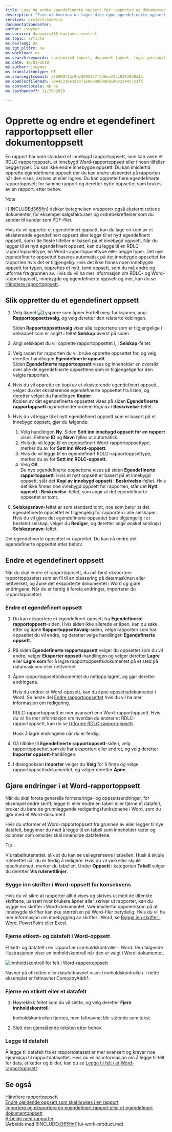 ```yaml
---
title: Lage og endre egendefinerte oppsett for rapporter og dokumenter | Microsoft-dokumentasjon
description: "Finn ut hvordan du lager dine egne egendefinerte oppsett for å tilpasse utseendet på en rapport når den vises, skrives ut eller lagres."
services: project-madeira
documentationcenter: 
author: jswymer
ms.service: dynamics365-business-central
ms.topic: article
ms.devlang: na
ms.tgt_pltfrm: na
ms.workload: na
ms.search.keywords: customized report, document layout, logo, personalize
ms.date: 10/01/2018
ms.author: jswymer
ms.translationtype: HT
ms.sourcegitcommit: 33b900f1ac9e295921e7f3d6ea72cc93939d8a1b
ms.openlocfilehash: 39e4c310e3de5f16066408b96b54042c44c753fd
ms.contentlocale: nb-no
ms.lasthandoff: 11/26/2018

---
```

# <a name="create-and-modify-a-custom-report-or-document-layout"></a>Opprette og endre et egendefinert rapportoppsett eller dokumentoppsett
En rapport har som standard et innebygd rapportoppsett, som kan være et RDLC-rapportoppsett, et innebygd Word-rapportoppsett eller i noen tilfeller begge typer. Du kan ikke endre innebygde oppsett. Du kan imidlertid opprette egendefinerte oppsett der du kan endre utseendet på rapporten når den vises, skrives ut eller lagres. Du kan opprette flere egendefinerte rapportoppsett for samme rapport og deretter bytte oppsettet som brukes av en rapport, etter behov.

> [!NOTE]  
>   I [!INCLUDE[d365fin](includes/d365fin_md.md)] dekker betegnelsen «rapport» også eksternt rettede dokumenter, for eksempel salgsfakturaer og ordrebekreftelser som du sender til kunder som PDF-filer.

Hvis du vil opprette et egendefinert oppsett, kan du lage en kopi av et eksisterende egendefinert oppsett eller legge til et nytt egendefinert oppsett, som i de fleste tilfeller er basert på et innebygd oppsett. Når du legger til et nytt egendefinert oppsett, kan du legge til en RDLC-rapportoppsettype, en Word-rapportoppsettype eller begge typer. Det nye egendefinerte oppsettet baseres automatisk på det innebygde oppsettet for rapporten hvis det er tilgjengelig. Hvis det ikke finnes noen innebygde oppsett for typen, opprettes et nytt, tomt oppsett, som du må endre og utforme fra grunnen av. Hvis du vil ha mer informasjon om RDLC- og Word-rapportoppsett, innebygde og egendefinerte oppsett og mer, kan du se [Håndtere rapportoppsett](ui-manage-report-layouts.md).  

## <a name="to-create-a-custom-layout"></a>Slik oppretter du et egendefinert oppsett
1. Velg ikonet ![Lyspære som åpner Fortell meg-funksjonen](media/ui-search/search_small.png "Fortell hva du vil gjøre"), angi **Rapportoppsettsvalg**, og velg deretter den relaterte koblingen.

    Siden **Rapportoppsettsvalg** viser alle rapportene som er tilgjengelige i selskapet som er angitt i feltet **Selskap** øverst på siden.
2. Angi selskapet du vil opprette rapportoppsettet i, i **Selskap**-feltet.
3. Velg raden for rapporten du vil bruke opprette oppsettet for, og velg deretter handlingen **Egendefinerte oppsett**.  
   Siden **Egendefinerte rapportoppsett** vises og inneholder en oversikt over alle de egendefinerte oppsettene som er tilgjengelige for den valgte rapporten.
4. Hvis du vil opprette en kopi av et eksisterende egendefinert oppsett, velger du det eksisterende egendefinerte oppsettet fra listen, og deretter velger du handlingen **Kopier**.  
   Kopien av det egendefinerte oppsettet vises på siden **Egendefinerte rapportoppsett** og inneholder ordene *Kopi av* i **Beskrivelse**-feltet.
5. Hvis du vil legge til et nytt egendefinert oppsett som er basert på et innebygd oppsett, gjør du følgende:  
   1. Velg handlingen **Ny**. Siden **Sett inn innebygd oppsett for en rapport** vises. Feltene **ID** og **Navn** fylles ut automatisk.
   2. Hvis du vil legge til en egendefinert Word-rapportoppsettype, merker du av for **Sett inn Word-oppsett**.
   3. Hvis du vil legge til en egendefinert RDLC-rapportoppsettype, merker du av for **Sett inn RDLC-oppsett**.
   4. Velg **OK**.  
      De nye egendefinerte oppsettene vises på siden **Egendefinerte rapportoppsett**. Hvis et nytt oppsett er basert på et innebygd oppsett, står det **Kopi av innebygd oppsett** i **Beskrivelse**-feltet. Hvis det ikke finnes noe innebygd oppsett for rapporten, står det **Nytt oppsett** i **Beskrivelse**-feltet, som angir at det egendefinerte oppsettet er tomt.
6. **Selskapsnavn**-feltet er som standard tomt, noe som betyr at det egendefinerte oppsettet er tilgjengelig for rapporten i alle selskaper. Hvis du vil gjøre det egendefinerte oppsettet bare tilgjengelig i et bestemt selskap, velger du **Rediger**, og deretter angir ønsket selskap i **Selskapsnavn**-feltet.

Det egendefinerte oppsettet er opprettet. Du kan nå endre det egendefinerte oppsettet etter behov.

## <a name="ModifyCustomLayout"></a>Endre et egendefinert oppsett
Når du skal endre et rapportoppsett, du må først eksportere rapportoppsettet som en fil til en plassering på datamaskinen eller nettverket, og åpne det eksporterte dokumentet i Word og gjøre endringene. Når du er ferdig å foreta endringer, importerer du rapportoppsettet.

### <a name="to-modify-a-custom-layout"></a>Endre et egendefinert oppsett
1.  Du kan eksportere et egendefinert oppsett fra **Egendefinerte rapportoppsett**-siden. Hvis siden ikke allerede er åpen, kan du søke etter og åpne **Rapportoppsettsvalg**-siden, velge rapporten som har oppsettet du vil endre, og deretter velge handlingen **Egendefinerte oppsett**.  
2.  På siden **Egendefinerte rapportoppsett** velger du oppsettet som du vil endre, velger **Eksporter oppsett**-handlingen og velger deretter **Lagre** eller **Lagre som** for å lagre rapportoppsettsdokumentet på et sted på datamaskinen eller nettverket.  

3.  Åpne rapportoppsettdokumentet du nettopp lagret, og gjør deretter endringene.

      Hvis du endrer et Word-oppsett, kan du åpne oppsettsdokumentet i Word. Se neste del [Endre rapportoppsettet](ui-how-create-custom-report-layout.md#MakeChangesToLayout) hvis du vil ha mer informasjon om redigering.

      RDLC-rapportoppsett er mer avansert enn Word-rapportoppsett. Hvis du vil ha mer informasjon om hvordan du endrer et RDLC-rapportoppsett, kan du se [Utforme RDLC-rapportoppsett](/dynamics-nav/Designing-RDLC-Report-Layouts).

      Husk å lagre endringene når du er ferdig.

4.  Gå tilbake til **Egendefinerte rapportoppsett**-siden, velg rapportoppsettet som du har eksportert eller endret, og velg deretter **Importer oppsett**-handlingen.  

5. I dialogboksen **Importer** velger du **Velg** for å finne og velge rapportoppsettsdokumentet, og velger deretter **Åpne**.

##  <a name="MakeChangesToLayout"></a>Gjøre endringer i et Word-rapportoppsett  
Når du skal foreta generelle formaterings- og oppsettsendringer, for eksempel endre skrift, legge til eller endre en tabell eller fjerne et datafelt, bruker du bare de grunnleggende redigeringsfunksjonene i Word, som du gjør med et Word-dokument.

Hvis du utformer et Word-rapportoppsett fra grunnen av eller legger til nye datafelt, begynner du med å legge til en tabell som inneholder rader og kolonner som omsider skal inneholde datafeltene.

> [!TIP]  
>  Vis tabellrutenettet, slik at du kan se cellegrensene i tabellen. Husk å skjule rutenettet når du er ferdig å redigere. Hvis du vil vise eller skjule tabellrutenett, merker du tabellen. Under **Oppsett** i kategorien **Tabell** velger du deretter **Vis rutenettlinjer**. 

### <a name="embedding-fonts-in-word-layouts-for-consistency"></a>Bygge inn skrifter i Word-oppsett for konsekvens 

Hvis du vil sikre at rapporter alltid vises og skrives ut med de tiltenkte skriftene, uansett hvor brukere åpner eller skriver ut rapporter, kan du bygge inn skrifter i Word-dokumentet. Vær imidlertid oppmerksom på at innebygde skrifter kan øke størrelsen på Word-filer betydelig. Hvis du vil ha mer informasjon om innebygging av skrifter i Word, se [Bygge inn skrifter i Word, PowerPoint eller Excel](https://support.office.com/en-us/article/Embed-fonts-in-Word-PowerPoint-or-Excel-cb3982aa-ea76-4323-b008-86670f222dbc). 

###  <a name="RemoveField"></a> Fjerne etikett- og datafelt i Word-oppsett  
 Etikett- og datafelt i en rapport er i innholdskontroller i Word. Den følgende illustrasjonen viser en innholdskontroll når den er valgt i Word-dokumentet.  

 ![Innholdskontroll for felt i Word-rapportoppsett](media/nav_wordreportlayouts_contentcontrol.png "NAV_WordReportLayouts_ContentControl")  

 Navnet på etiketten eller datafeltnavnet vises i innholdskontrollen. I dette eksemplet er feltnavnet CompanyAddr1.  

### <a name="to-remove-a-label-or-data-field"></a>Fjerne en etikett eller et datafelt  

1.  Høyreklikk feltet som du vil slette, og velg deretter **Fjern innholdskontroll**.  

     Innholdskontrollen fjernes, men feltnavnet blir stående som tekst.  

2.  Slett den gjenstående teksten etter behov.  

### <a name="adding-data-fields"></a>Legge til datafelt
Å legge til datafelt fra et rapportdatasett er mer avansert og krever noe kjennskap til rapportdatasettet. Hvis du vil ha informasjon om å legge til felt for data, etiketter og bilder, kan du se [Legge til felt i et Word-rapportoppsett](ui-how-add-fields-word-report-layout.md).  

### 


## <a name="see-also"></a>Se også
[Håndtere rapportoppsett](ui-manage-report-layouts.md)  
[Endre gjeldende oppsett som skal brukes i en rapport](ui-how-change-layout-currently-used-report.md)  
[Importere og eksportere en egendefinert rapport eller et egendefinert dokumentoppsett](ui-how-import-and-export-report-layout.md)  
[Arbeide med rapporter](ui-work-report.md)  
[Arbeide med [!INCLUDE[d365fin](includes/d365fin_md.md)]](ui-work-product.md)  

